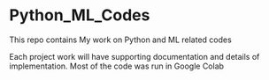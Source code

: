 # Python_ML_Codes
This repo contains My work on Python and ML related codes

Each project work will have supporting documentation and details of implementation.
Most of the code was run in Google Colab




